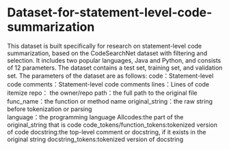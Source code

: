 # Dataset-for-statement-level-code-summarization
This dataset is built specifically for research on statement-level code summarization, based on the CodeSearchNet dataset with filtering and selection. It includes two popular languages, Java and Python, and consists of 12 parameters. The dataset contains a test set, training set, and validation set.
The parameters of the dataset are as follows:
code：Statement-level code
comments：Statement-level code comments
lines：Lines of code itemize
repo： the owner/repo
path：the full path to the original file 
func_name：the function or method name 
original_string：the raw string before tokenization or parsing \
language：the programming language
Allcodes:the part of the original\_string that is code
code_tokens/function_tokens:tokenized version of code
docstring:the top-level comment or docstring, if it exists in the original string
docstring_tokens:tokenized version of docstring
